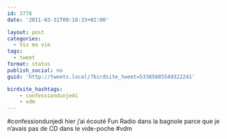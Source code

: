 ```yaml
---
id: 3778
date: '2011-03-31T09:18:33+02:00'

layout: post
categories:
  - Vis ma vie
tags:
  - tweet
format: status
publish_social: no
guid: 'http://tweets.local/?birdsite_tweet=53385685549322241'

birdsite_hashtags:
    - confessiondunjedi
    - vdm
---
```


\#confessiondunjedi hier j’ai écouté Fun Radio dans la bagnole parce que je n’avais pas de CD dans le vide-poche #vdm